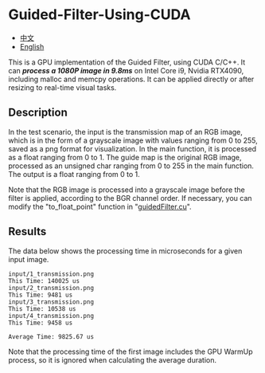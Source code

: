 # Guided-Filter-Using-CUDA

- [中文](README-zh.md) 
- [English](README.md)

This is a GPU implementation of the Guided Filter, using CUDA C/C++. It can **_process a 1080P image in 9.8ms_** on Intel Core i9, Nvidia RTX4090, including malloc and memcpy operations. It can be applied directly or after resizing to real-time visual tasks.

## Description

In the test scenario, the input is the transmission map of an RGB image, which is in the form of a grayscale image with values ranging from 0 to 255, saved as a png format for visualization. In the main function, it is processed as a float ranging from 0 to 1. The guide map is the original RGB image, processed as an unsigned char ranging from 0 to 255 in the main function. The output is a float ranging from 0 to 1.

Note that the RGB image is processed into a grayscale image before the filter is applied, according to the BGR channel order. If necessary, you can modify the "to_float_point" function in "[guidedFilter.cu](./guidedFilter.cu)".

## Results

The data below shows the processing time in microseconds for a given input image.

```
input/1_transmission.png
This Time: 140025 us
input/2_transmission.png
This Time: 9481 us
input/3_transmission.png
This Time: 10538 us
input/4_transmission.png
This Time: 9458 us

Average Time: 9825.67 us
```

Note that the processing time of the first image includes the GPU WarmUp process, so it is ignored when calculating the average duration.
